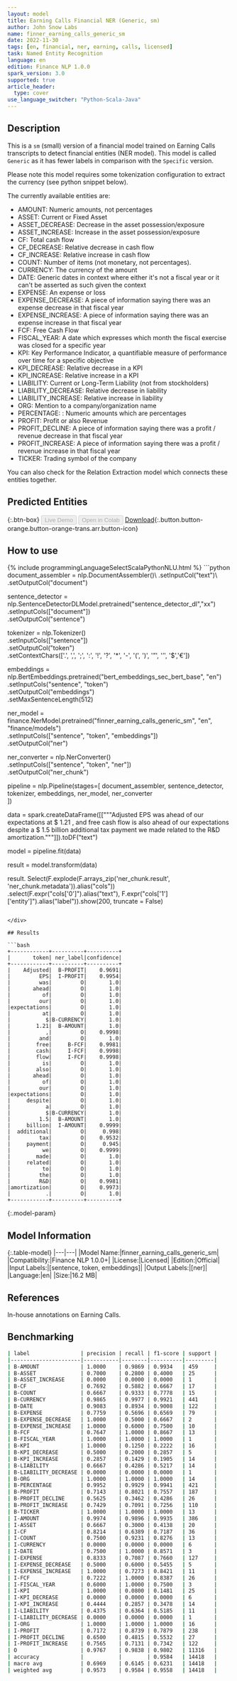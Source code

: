 ```yaml
---
layout: model
title: Earning Calls Financial NER (Generic, sm)
author: John Snow Labs
name: finner_earning_calls_generic_sm
date: 2022-11-30
tags: [en, financial, ner, earning, calls, licensed]
task: Named Entity Recognition
language: en
edition: Finance NLP 1.0.0
spark_version: 3.0
supported: true
article_header:
  type: cover
use_language_switcher: "Python-Scala-Java"
---
```


## Description

This is a `sm` (small) version of a financial model trained on Earning Calls transcripts to detect financial entities (NER model). 
This model is called `Generic` as it has fewer labels in comparison with the `Specific` version.

Please note this model requires some tokenization configuration to extract the currency (see python snippet below).

The currently available entities are:
- AMOUNT: Numeric amounts, not percentages
- ASSET: Current or Fixed Asset
- ASSET_DECREASE: Decrease in the asset possession/exposure
- ASSET_INCREASE: Increase in the asset possession/exposure
- CF: Total cash flow 
- CF_DECREASE: Relative decrease in cash flow
- CF_INCREASE: Relative increase in cash flow
- COUNT:  Number of items (not monetary, not percentages).
- CURRENCY: The currency of the amount
- DATE: Generic dates in context where either it's not a fiscal year or it can't be asserted as such given the context
- EXPENSE: An expense or loss
- EXPENSE_DECREASE: A piece of information saying there was an expense decrease in that fiscal year
- EXPENSE_INCREASE: A piece of information saying there was an expense increase in that fiscal year
- FCF: Free Cash Flow
- FISCAL_YEAR: A date which expresses which month the fiscal exercise was closed for a specific year
- KPI: Key Performance Indicator, a quantifiable measure of performance over time for a specific objective
- KPI_DECREASE: Relative decrease in a KPI
- KPI_INCREASE: Relative increase in a KPI
- LIABILITY:  Current or Long-Term Liability (not from stockholders)
- LIABILITY_DECREASE: Relative decrease in liability
- LIABILITY_INCREASE: Relative increase in liability
- ORG: Mention to a company/organization name
- PERCENTAGE: : Numeric amounts which are percentages
- PROFIT: Profit or also Revenue
- PROFIT_DECLINE: A piece of information saying there was a profit / revenue decrease in that fiscal year
- PROFIT_INCREASE: A piece of information saying there was a profit / revenue increase in that fiscal year
- TICKER: Trading symbol of the company

You can also check for the Relation Extraction model which connects these entities together.

## Predicted Entities



{:.btn-box}
<button class="button button-orange" disabled>Live Demo</button>
<button class="button button-orange" disabled>Open in Colab</button>
[Download](https://s3.amazonaws.com/auxdata.johnsnowlabs.com/finance/models/finner_earning_calls_generic_sm_en_1.0.0_3.0_1669839690938.zip){:.button.button-orange.button-orange-trans.arr.button-icon}

## How to use



<div class="tabs-box" markdown="1">
{% include programmingLanguageSelectScalaPythonNLU.html %}
```python
document_assembler = nlp.DocumentAssembler()\
    .setInputCol("text")\
    .setOutputCol("document")

sentence_detector = nlp.SentenceDetectorDLModel.pretrained("sentence_detector_dl","xx")\
    .setInputCols(["document"])\
    .setOutputCol("sentence")

tokenizer = nlp.Tokenizer()\
    .setInputCols(["sentence"])\
    .setOutputCol("token")\
    .setContextChars(['.', ',', ';', ':', '!', '?', '*', '-', '(', ')', '”', '’', '$','€'])

embeddings = nlp.BertEmbeddings.pretrained("bert_embeddings_sec_bert_base", "en") \
  .setInputCols("sentence", "token") \
  .setOutputCol("embeddings")\
  .setMaxSentenceLength(512)

ner_model = finance.NerModel.pretrained("finner_earning_calls_generic_sm", "en", "finance/models")\
    .setInputCols(["sentence", "token", "embeddings"])\
    .setOutputCol("ner")

ner_converter = nlp.NerConverter()\
    .setInputCols(["sentence", "token", "ner"])\
    .setOutputCol("ner_chunk")

pipeline = nlp.Pipeline(stages=[
    document_assembler,
    sentence_detector,
    tokenizer,
    embeddings,
    ner_model,
    ner_converter   
    ])

data = spark.createDataFrame([["""Adjusted EPS was ahead of our expectations at $ 1.21 , and free cash flow is also ahead of our expectations despite a $ 1.5 billion additional tax payment we made related to the R&D amortization."""]]).toDF("text")

model = pipeline.fit(data)

result = model.transform(data)

result. Select(F.explode(F.arrays_zip('ner_chunk.result', 'ner_chunk.metadata')).alias("cols")) \
               .select(F.expr("cols['0']").alias("text"),
                       F.expr("cols['1']['entity']").alias("label")).show(200, truncate = False)
```

</div>

## Results

```bash
+------------+----------+----------+
|       token| ner_label|confidence|
+------------+----------+----------+
|    Adjusted|  B-PROFIT|    0.9691|
|         EPS|  I-PROFIT|    0.9954|
|         was|         O|       1.0|
|       ahead|         O|       1.0|
|          of|         O|       1.0|
|         our|         O|       1.0|
|expectations|         O|       1.0|
|          at|         O|       1.0|
|           $|B-CURRENCY|       1.0|
|        1.21|  B-AMOUNT|       1.0|
|           ,|         O|    0.9998|
|         and|         O|       1.0|
|        free|     B-FCF|    0.9981|
|        cash|     I-FCF|    0.9998|
|        flow|     I-FCF|    0.9998|
|          is|         O|       1.0|
|        also|         O|       1.0|
|       ahead|         O|       1.0|
|          of|         O|       1.0|
|         our|         O|       1.0|
|expectations|         O|       1.0|
|     despite|         O|       1.0|
|           a|         O|       1.0|
|           $|B-CURRENCY|       1.0|
|         1.5|  B-AMOUNT|       1.0|
|     billion|  I-AMOUNT|    0.9999|
|  additional|         O|     0.998|
|         tax|         O|    0.9532|
|     payment|         O|     0.945|
|          we|         O|    0.9999|
|        made|         O|       1.0|
|     related|         O|       1.0|
|          to|         O|       1.0|
|         the|         O|       1.0|
|         R&D|         O|    0.9981|
|amortization|         O|    0.9973|
|           .|         O|       1.0|
+------------+----------+----------+
```

{:.model-param}
## Model Information

{:.table-model}
|---|---|
|Model Name:|finner_earning_calls_generic_sm|
|Compatibility:|Finance NLP 1.0.0+|
|License:|Licensed|
|Edition:|Official|
|Input Labels:|[sentence, token, embeddings]|
|Output Labels:|[ner]|
|Language:|en|
|Size:|16.2 MB|

## References

In-house annotations on Earning Calls.

## Benchmarking

```bash
| label                | precision | recall | f1-score | support |
|----------------------|-----------|--------|----------|---------|
| B-AMOUNT             | 1.0000    | 0.9869 | 0.9934   | 459     |
| B-ASSET              | 0.7000    | 0.2800 | 0.4000   | 25      |
| B-ASSET_INCREASE     | 0.0000    | 0.0000 | 0.0000   | 1       |
| B-CF                 | 0.7692    | 0.5882 | 0.6667   | 17      |
| B-COUNT              | 0.6667    | 0.9333 | 0.7778   | 15      |
| B-CURRENCY           | 0.9865    | 0.9977 | 0.9921   | 441     |
| B-DATE               | 0.9083    | 0.8934 | 0.9008   | 122     |
| B-EXPENSE            | 0.7759    | 0.5696 | 0.6569   | 79      |
| B-EXPENSE_DECREASE   | 1.0000    | 0.5000 | 0.6667   | 2       |
| B-EXPENSE_INCREASE   | 1.0000    | 0.6000 | 0.7500   | 10      |
| B-FCF                | 0.7647    | 1.0000 | 0.8667   | 13      |
| B-FISCAL_YEAR        | 1.0000    | 1.0000 | 1.0000   | 1       |
| B-KPI                | 1.0000    | 0.1250 | 0.2222   | 16      |
| B-KPI_DECREASE       | 0.5000    | 0.2000 | 0.2857   | 5       |
| B-KPI_INCREASE       | 0.2857    | 0.1429 | 0.1905   | 14      |
| B-LIABILITY          | 0.6667    | 0.4286 | 0.5217   | 14      |
| B-LIABILITY_DECREASE | 0.0000    | 0.0000 | 0.0000   | 1       |
| B-ORG                | 1.0000    | 1.0000 | 1.0000   | 14      |
| B-PERCENTAGE         | 0.9952    | 0.9929 | 0.9941   | 421     |
| B-PROFIT             | 0.7143    | 0.8021 | 0.7557   | 187     |
| B-PROFIT_DECLINE     | 0.5625    | 0.3462 | 0.4286   | 26      |
| B-PROFIT_INCREASE    | 0.7429    | 0.7091 | 0.7256   | 110     |
| B-TICKER             | 1.0000    | 1.0000 | 1.0000   | 13      |
| I-AMOUNT             | 0.9974    | 0.9896 | 0.9935   | 386     |
| I-ASSET              | 0.6667    | 0.3000 | 0.4138   | 20      |
| I-CF                 | 0.8214    | 0.6389 | 0.7187   | 36      |
| I-COUNT              | 0.7500    | 0.9231 | 0.8276   | 13      |
| I-CURRENCY           | 0.0000    | 0.0000 | 0.0000   | 6       |
| I-DATE               | 0.7500    | 1.0000 | 0.8571   | 3       |
| I-EXPENSE            | 0.8333    | 0.7087 | 0.7660   | 127     |
| I-EXPENSE_DECREASE   | 0.5000    | 0.6000 | 0.5455   | 5       |
| I-EXPENSE_INCREASE   | 1.0000    | 0.7273 | 0.8421   | 11      |
| I-FCF                | 0.7222    | 1.0000 | 0.8387   | 26      |
| I-FISCAL_YEAR        | 0.6000    | 1.0000 | 0.7500   | 3       |
| I-KPI                | 1.0000    | 0.0800 | 0.1481   | 25      |
| I-KPI_DECREASE       | 0.0000    | 0.0000 | 0.0000   | 6       |
| I-KPI_INCREASE       | 0.4444    | 0.2857 | 0.3478   | 14      |
| I-LIABILITY          | 0.4375    | 0.6364 | 0.5185   | 11      |
| I-LIABILITY_DECREASE | 0.0000    | 0.0000 | 0.0000   | 1       |
| I-ORG                | 1.0000    | 1.0000 | 1.0000   | 16      |
| I-PROFIT             | 0.7172    | 0.8739 | 0.7879   | 238     |
| I-PROFIT_DECLINE     | 0.6500    | 0.4815 | 0.5532   | 27      |
| I-PROFIT_INCREASE    | 0.7565    | 0.7131 | 0.7342   | 122     |
| O                    | 0.9767    | 0.9838 | 0.9802   | 11316   |
| accuracy             |           |        | 0.9584   | 14418   |
| macro avg            | 0.6969    | 0.6145 | 0.6231   | 14418   |
| weighted avg         | 0.9573    | 0.9584 | 0.9558   | 14418   |
```
